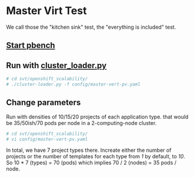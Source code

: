 # Master Virt Test

We call those the "kitchen sink" test, the "everything is included" test.

## [Start pbench](../learn/pbench.md)

## Run with [cluster_loader.py](https://github.com/openshift/svt/blob/master/openshift_scalability/README.md)

```sh
# cd svt/openshift_scalability/
# ./cluster-loader.py -f config/master-vert-pv.yaml
```

## Change parameters

Run with densities of 10/15/20 projects of each application type. that would be 35/50ish/70 pods per node in a 2-computing-node cluster.

```sh
# cd svt/openshift_scalability/
# vi config/master-vert-pv.yaml
```

In total, we have 7 project types there. Increate either the number of projects or the number of templates for each type from _1_ by default, to *10*. So 10 * 7 (types) = 70 (pods) which implies 70 / 2 (nodes) = 35 pods / node.
